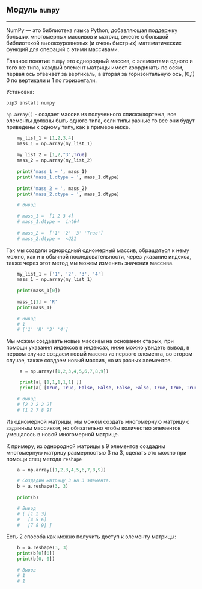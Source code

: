 Модуль `numpy`
---
---
NumPy — это библиотека языка Python, добавляющая поддержку 
больших многомерных массивов и матриц, вместе с 
большой библиотекой высокоуровневых (и очень быстрых) 
математических функций для операций с этими массивами.

Главное понятие `numpy` это однородный массив, с 
элементами одного и того же типа, каждый элемент 
матрицы имеет координаты по осям, первая ось отвечает 
за вертикаль, а вторая за горизонтальную ось, (0,1)
0 по вертикали и 1 по горизонтали.

Установка:

    pip3 install numpy

`np.array()` - создает массив из полученного списка/кортежа,
все элементы должны быть одного типа, если типы разные
то все они будут приведены к одному типу, как в примере 
ниже.

```python
    my_list_1 = [1,2,3,4]
    mass_1 = np.array(my_list_1)
    
    my_list_2 = [1,2,"3",True]
    mass_2 = np.array(my_list_2)
    
    print('mass_1 = ', mass_1)
    print('mass_1.dtype = ', mass_1.dtype)
    
    print('mass_2 = ', mass_2)
    print('mass_2.dtype = ', mass_2.dtype)

    # Вывод
    
    # mass_1 =  [1 2 3 4]
    # mass_1.dtype =  int64
    
    # mass_2 =  ['1' '2' '3' 'True']
    # mass_2.dtype =  <U21
```

Так мы создали однородный одномерный массив, обращаться
к нему можно, как и к обычной последовательности, через
указание индекса, также через этот метод мы можем 
изменять значения массива.

```python
    my_list_1 = ['1', '2', '3', '4']
    mass_1 = np.array(my_list_1)
    
    print(mass_1[0])
    
    mass_1[1] = 'R'
    print(mass_1)

    # Вывод
    # 1
    # ['1' 'R' '3' '4']
```

Мы можем создавать новые массивы на основании старых,
при помощи указания индексов в индексах, ниже можно 
увидеть вывод, в первом случае создаем новый массив из 
первого элемента, во втором случае, также создаем новый
массив, но из разных элементов.

```python
     a = np.array([1,2,3,4,5,6,7,8,9])

     print(a[ [1,1,1,1,1] ])
     print(a[ [True, True, False, False, False, False, True, True, True] ])

    # Вывод
    # [2 2 2 2 2]
    # [1 2 7 8 9]
```

Из одномерной матрицы, мы можем создать многомерную
матрицу с заданным массивом, но обязательно чтобы 
количество элементов умещалось в новой многомерной 
матрице.

К примеру, из однородной матрицы в 9 элементов создадим
многомерную матрицу размерностью 3 на 3, сделать это
можно при помощи спец метода `reshape`

```python
    a = np.array([1,2,3,4,5,6,7,8,9])

    # Создадим матрицу 3 на 3 элемента.
    b = a.reshape(3, 3)
    
    print(b)

    # Вывод
    # [ [1 2 3]
    #   [4 5 6]
    #   [7 8 9] ]
```

Есть 2 способа как можно получить доступ к элементу 
матрицы:

```python
    b = a.reshape(3, 3)
    print(b[0][0])
    print(b[0, 0])

    # Вывод
    # 1
    # 1
```
